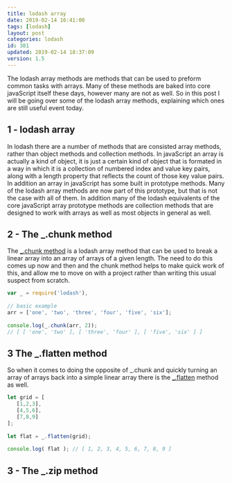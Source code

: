 ```yaml
---
title: lodash array
date: 2019-02-14 16:41:00
tags: [lodash]
layout: post
categories: lodash
id: 381
updated: 2019-02-14 18:37:09
version: 1.5
---
```


The lodash array methods are methods that can be used to preform common tasks with arrays. Many of these methods are baked into core javaScript itself these days, however many are not as well. So in this post I will be going over some of the lodash array methods, explaining which ones are still useful event today.


<!-- more -->

## 1 - lodash array

In lodash there are a number of methods that are consisted array methods, rather than object methods and collection methods. In javaScript an array is actually a kind of object, it is just a certain kind of object that is formated in a way in which it is a collection of numbered index and value key pairs, along with a length property that reflects the count of those key value pairs. In addition an array in javaScript has some built in prototype methods. Many of the lodash array methods are now part of this prototype, but that is not the case with all of them. In addition many of the lodash equivalents of the core javaScript array prototype methods are collection methods that are designed to work with arrays as well as most objects in general as well.

## 2 - The \_.chunk method

The [\_.chunk method](/2017/09/13/lodash-chunk/) is a lodash array method that can be used to break a linear array into an array of arrays of a given length. The need to do this comes up now and then and the chunk method helps to make quick work of this, and allow me to move on with a project rather than writing this usual suspect from scratch.

```js
var _ = require('lodash'),
 
// basic example
arr = ['one', 'two', 'three', 'four', 'five', 'six'];
 
console.log(_.chunk(arr, 2));
// [ [ 'one', 'two' ], [ 'three', 'four' ], [ 'five', 'six' ] ]
```

## 3 The \_.flatten method

So when it comes to doing the opposite of \_.chunk and quickly turning an array of arrays back into a simple linear array there is the [\_.flatten](/2018/08/12/lodash_flatten/) method as well.

```js
let grid = [
   [1,2,3],
   [4,5,6],
   [7,8,9]
];
 
let flat = _.flatten(grid);
 
console.log( flat ); // [ 1, 2, 3, 4, 5, 6, 7, 8, 9 ]
```

## 3 - The \_.zip method
